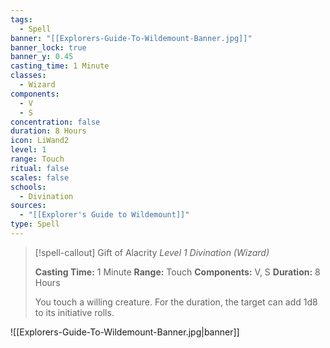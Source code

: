 ```yaml
---
tags:
  - Spell
banner: "[[Explorers-Guide-To-Wildemount-Banner.jpg]]"
banner_lock: true
banner_y: 0.45
casting_time: 1 Minute
classes:
  - Wizard
components:
  - V
  - S
concentration: false
duration: 8 Hours
icon: LiWand2
level: 1
range: Touch
ritual: false
scales: false
schools:
  - Divination
sources:
  - "[[Explorer's Guide to Wildemount]]"
type: Spell
---
```

>[!spell-callout] Gift of Alacrity
>_Level 1 Divination (Wizard)_
>
>**Casting Time:** 1 Minute
>**Range:** Touch
>**Components:** V, S
>**Duration:** 8 Hours
>
>You touch a willing creature. For the duration, the target can add 1d8 to its initiative rolls.

![[Explorers-Guide-To-Wildemount-Banner.jpg|banner]]
